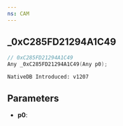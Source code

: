 ```yaml
---
ns: CAM
---
```

## _0xC285FD21294A1C49

```c
// 0xC285FD21294A1C49
Any _0xC285FD21294A1C49(Any p0);
```

```
NativeDB Introduced: v1207
```

## Parameters
* **p0**:
